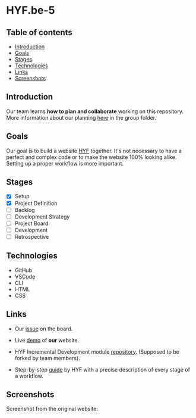 # HYF.be-5

## Table of contents

  - [Introduction](#introduction)
  - [Goals](#goals)
  - [Stages](#stages)
  - [Technologies](#technologies)
  - [Links](#links)
  - [Screenshots](#screenshots)

## Introduction

Our team learns **how to plan and collaborate** working on this repository.
More information about our planning [here](https://github.com/OksanaShulha/HYF.be-5/tree/main/planning) in the group folder.

## Goals

Our goal is to build a website [HYF](https://hackyourfuture.be/) together. It's not necessary to have a perfect and complex code or to make the website 100% looking alike. Setting up a proper workflow is more important.

## Stages

- [X] Setup
- [X] Project Definition
- [ ] Backlog
- [ ] Development Strategy
- [ ] Project Board
- [ ] Development
- [ ] Retrospective

## Technologies

- GitHub
- VSCode
- CLI
- HTML
- CSS

## Links

- Our [issue](https://github.com/HackYourFutureBelgium/class-13-14/issues/121) on the board.

- Live [demo](https://github.com/OksanaShulha/HYF.be-5) of **our** website.

- HYF Incremental Development module [repository](https://github.com/HackYourFutureBelgium/incremental-development). (Supposed to be forked by team members).
- Step-by-step [guide](https://github.com/HackYourFutureBelgium/incremental-development/tree/master/planning-and-collaborating) by HYF with a precise description of every stage of a workflow.




## Screenshots

Screenshot from the original website:

